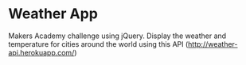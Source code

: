 # Weather App

Makers Academy challenge using jQuery. Display the weather and temperature for cities around the world using this API (http://weather-api.herokuapp.com/)
